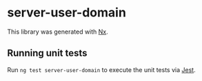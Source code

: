 # server-user-domain

This library was generated with [Nx](https://nx.dev).

## Running unit tests

Run `ng test server-user-domain` to execute the unit tests via [Jest](https://jestjs.io).
